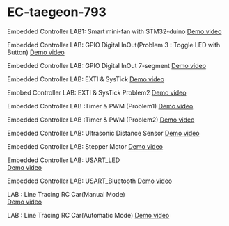 # EC-taegeon-793

Embedded Controller LAB1: Smart mini-fan with STM32-duino
[Demo video](https://youtu.be/FbGgnJGKj8k)

Embedded Controller LAB: GPIO Digital InOut(Problem 3 : Toggle LED with Button)
[Demo video](https://youtu.be/wH3xLnVl7x4)

Embedded Controller LAB: GPIO Digital InOut 7-segment
[Demo video](https://youtu.be/aCHubyOOQ_Q)

Embedded Controller LAB: EXTI & SysTick
[Demo video](https://youtu.be/EVq-_aUwseo)

Embbed Controller LAB: EXTI & SysTick Problem2
[Demo video](https://youtu.be/uHPben6xLv0)

Embedded Controller LAB :Timer & PWM (Problem1)
[Demo video](https://youtu.be/GMjwl4zIrc8)

Embedded Controller LAB :Timer & PWM (Problem2)
[Demo video](https://youtu.be/1A320E_q1kY)

Embedded Controller LAB: Ultrasonic Distance Sensor
[Demo video](https://youtu.be/Y1fbwsmxXI8)

Embedded Controller LAB: Stepper Motor
[Demo video](https://youtu.be/fhXFbCNvXks)

Embedded Controller LAB: USART_LED  
[Demo video](https://youtu.be/pQhTp_7-oOQ)

Embedded Controller LAB: USART_Bluetooth 
[Demo video](https://youtu.be/JlNbZKxEJf0)

LAB : Line Tracing RC Car(Manual Mode)  
[Demo video](https://youtu.be/icd1kjkOtf8)

LAB : Line Tracing RC Car(Automatic Mode) 
[Demo video](https://youtu.be/Pg68u4XeRaY)
